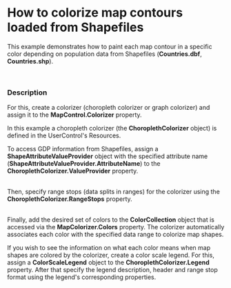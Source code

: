 # How to colorize map contours loaded from Shapefiles


<p>This example demonstrates how to paint each map contour in a specific color depending on population data from Shapefiles (<strong>Countries.dbf</strong>, <strong>Countries.shp</strong>).</p><p><br />
</p>


<h3>Description</h3>

<p>For this, create a colorizer (choropleth colorizer or graph colorizer) and assign it to the <strong>MapControl.Coloriz</strong><strong>er</strong> property.  <br />
</p><p>In this example a choropleth colorizer (the <strong>ChoroplethColorizer</strong> object) is defined in the UserControl&#39;s Resources.</p><p>To access GDP information from Shapefiles, assign a <strong>ShapeAttributeValueProvider</strong> object with the specified attribute name (<strong>ShapeAttributeValueProvider.AttributeName</strong>) to the <strong>ChoroplethColorizer.ValueProvider</strong> property. </p><p><br />
Then, specify range stops (data splits in ranges) for the colorizer using the <strong>ChoroplethColorizer.RangeStops</strong> property. </p><p><br />
Finally, add the desired set of colors to the <strong>ColorCollection</strong> object that is accessed via the <strong>MapColorizer.Colors</strong> property.  The colorizer automatically associates each color with the specified data range to colorize map shapes.<br />
</p><p>If you wish to see the information on what each color means when map shapes are colored by the colorizer, create a color scale legend. For this, assign a <strong>ColorScaleLegend</strong> object to the <strong>ChoroplethColorizer.Legend</strong> property. After that specify the legend description, header and range stop format using the legend&#39;s corresponding properties. </p><br />


<br/>


